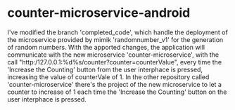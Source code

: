 # counter-microservice-android

I've modified the branch 'completed_code', which handle the deployment of the microservice provided by mimik 'randomnumber_v1' for the generation of random numbers. 
With the apported changes, the application will communicate with the new microservice 'counter-microservice', with the call "http:/127.0.0.1:%d%s/counter?counter=counterValue", every time the 'Increase the Counting' button from the user interphace is pressed, increasing the value of counterVale of 1. 
In the other repository called 'counter-microservice' there's the project of the new microservice to let a counter to increase of 1 each time the 'Increase the Counting' button on the user interphace is pressed.
